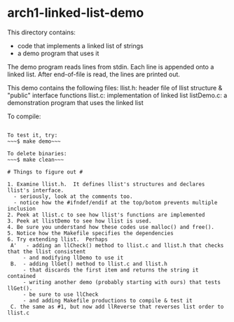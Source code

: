 # arch1-linked-list-demo

This directory contains:
* code that implements a linked list of strings 
* a demo program that uses it

The demo program reads lines from stdin.
Each line is appended onto a linked list.
After end-of-file is read, the lines are printed out.

This demo contains the following files:
 llist.h: header file of llist structure & "public" interface functions
 llist.c: implementation of linked list
 listDemo.c: a demonstration program that uses the linked list
 

To compile:
~~~$ make~~~

To test it, try:
~~~$ make demo~~~

To delete binaries:
~~~$ make clean~~~

# Things to figure out #

1. Examine llist.h.  It defines llist's structures and declares llist's interface.
  - seriously, look at the comments too.
  - notice how the #ifndef/endif at the top/botom prevents multiple inclusion
2. Peek at llist.c to see how llist's functions are implemented
3. Peek at llistDemo to see how llist is used.
4. Be sure you understand how these codes use malloc() and free().
5. Notice how the Makefile specifies the dependencies 
6. Try extending llist.  Perhaps
 A'   - adding an llCheck() method to llist.c and llist.h that checks that the llist consistent
     - and modifying llDemo to use it
 B.  - adding llGet() method to llist.c and llist.h
     - that discards the first item and returns the string it contained
     - writing another demo (probably starting with ours) that tests llGet().
     - be sure to use llCheck
     - and adding Makefile productions to compile & test it
 C. the same as #1, but now add llReverse that reverses list order to llist.c

